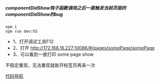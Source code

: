 ##### componentDidShow钩子函数调用之后一直触发当前页面的componentDidShow的bug

```
npm i
npm run dev:h5
```
* 1、打开调试工具F12
* 2、打开 http://172.168.16.227:10086/#/pages/somePage/somePage
* 3、可以看到一直打印 some page show

不稳定重现，无法重现就新开标签页再来一次

<a href="https://github.com/gxsandzxl/taro-bug-demo/src/pages/somePage/somePage.jsx">代码导航</a>
